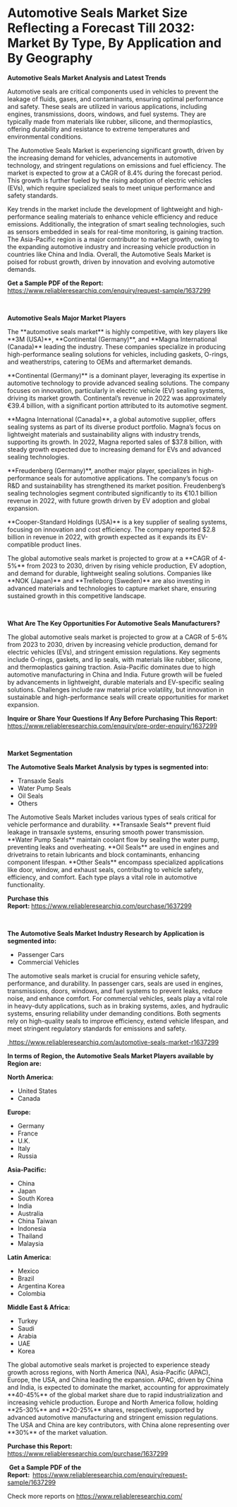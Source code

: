 <p><h1>Automotive Seals Market Size Reflecting a Forecast Till 2032: Market By Type, By Application and By Geography</h1></p><p><strong>Automotive Seals Market Analysis and Latest Trends</strong></p>
<p><p>Automotive seals are critical components used in vehicles to prevent the leakage of fluids, gases, and contaminants, ensuring optimal performance and safety. These seals are utilized in various applications, including engines, transmissions, doors, windows, and fuel systems. They are typically made from materials like rubber, silicone, and thermoplastics, offering durability and resistance to extreme temperatures and environmental conditions.</p><p>The Automotive Seals Market is experiencing significant growth, driven by the increasing demand for vehicles, advancements in automotive technology, and stringent regulations on emissions and fuel efficiency. The market is expected to grow at a CAGR of 8.4% during the forecast period. This growth is further fueled by the rising adoption of electric vehicles (EVs), which require specialized seals to meet unique performance and safety standards.</p><p>Key trends in the market include the development of lightweight and high-performance sealing materials to enhance vehicle efficiency and reduce emissions. Additionally, the integration of smart sealing technologies, such as sensors embedded in seals for real-time monitoring, is gaining traction. The Asia-Pacific region is a major contributor to market growth, owing to the expanding automotive industry and increasing vehicle production in countries like China and India. Overall, the Automotive Seals Market is poised for robust growth, driven by innovation and evolving automotive demands.</p></p>
<p><strong>Get a Sample PDF of the Report:&nbsp;</strong> <a href="https://www.reliableresearchiq.com/enquiry/request-sample/1637299?utm_campaign=1834&utm_medium=2&utm_source=Github&utm_content=ia&utm_term=21012025&utm_id=automotive-seals">https://www.reliableresearchiq.com/enquiry/request-sample/1637299</a></p>
<p>&nbsp;</p>
<p><strong>Automotive Seals Major Market Players</strong></p>
<p><p>The **automotive seals market** is highly competitive, with key players like **3M (USA)**, **Continental (Germany)**, and **Magna International (Canada)** leading the industry. These companies specialize in producing high-performance sealing solutions for vehicles, including gaskets, O-rings, and weatherstrips, catering to OEMs and aftermarket demands.</p><p>**Continental (Germany)** is a dominant player, leveraging its expertise in automotive technology to provide advanced sealing solutions. The company focuses on innovation, particularly in electric vehicle (EV) sealing systems, driving its market growth. Continental’s revenue in 2022 was approximately €39.4 billion, with a significant portion attributed to its automotive segment.</p><p>**Magna International (Canada)**, a global automotive supplier, offers sealing systems as part of its diverse product portfolio. Magna’s focus on lightweight materials and sustainability aligns with industry trends, supporting its growth. In 2022, Magna reported sales of $37.8 billion, with steady growth expected due to increasing demand for EVs and advanced sealing technologies.</p><p>**Freudenberg (Germany)**, another major player, specializes in high-performance seals for automotive applications. The company’s focus on R&D and sustainability has strengthened its market position. Freudenberg’s sealing technologies segment contributed significantly to its €10.1 billion revenue in 2022, with future growth driven by EV adoption and global expansion.</p><p>**Cooper-Standard Holdings (USA)** is a key supplier of sealing systems, focusing on innovation and cost efficiency. The company reported $2.8 billion in revenue in 2022, with growth expected as it expands its EV-compatible product lines.</p><p>The global automotive seals market is projected to grow at a **CAGR of 4-5%** from 2023 to 2030, driven by rising vehicle production, EV adoption, and demand for durable, lightweight sealing solutions. Companies like **NOK (Japan)** and **Trelleborg (Sweden)** are also investing in advanced materials and technologies to capture market share, ensuring sustained growth in this competitive landscape.</p></p>
<p>&nbsp;</p>
<p><strong>What Are The Key Opportunities For Automotive Seals Manufacturers?</strong></p>
<p><p>The global automotive seals market is projected to grow at a CAGR of 5-6% from 2023 to 2030, driven by increasing vehicle production, demand for electric vehicles (EVs), and stringent emission regulations. Key segments include O-rings, gaskets, and lip seals, with materials like rubber, silicone, and thermoplastics gaining traction. Asia-Pacific dominates due to high automotive manufacturing in China and India. Future growth will be fueled by advancements in lightweight, durable materials and EV-specific sealing solutions. Challenges include raw material price volatility, but innovation in sustainable and high-performance seals will create opportunities for market expansion.</p></p>
<p><strong>Inquire or Share Your Questions If Any Before Purchasing This Report:</strong> <a href="https://www.reliableresearchiq.com/enquiry/pre-order-enquiry/1637299?utm_campaign=1834&utm_medium=2&utm_source=Github&utm_content=ia&utm_term=21012025&utm_id=automotive-seals">https://www.reliableresearchiq.com/enquiry/pre-order-enquiry/1637299</a></p>
<p>&nbsp;</p>
<p><strong>Market Segmentation</strong></p>
<p><strong>The Automotive Seals Market Analysis by types is segmented into:</strong></p>
<p><ul><li>Transaxle Seals</li><li>Water Pump Seals</li><li>Oil Seals</li><li>Others</li></ul></p>
<p><p>The Automotive Seals Market includes various types of seals critical for vehicle performance and durability. **Transaxle Seals** prevent fluid leakage in transaxle systems, ensuring smooth power transmission. **Water Pump Seals** maintain coolant flow by sealing the water pump, preventing leaks and overheating. **Oil Seals** are used in engines and drivetrains to retain lubricants and block contaminants, enhancing component lifespan. **Other Seals** encompass specialized applications like door, window, and exhaust seals, contributing to vehicle safety, efficiency, and comfort. Each type plays a vital role in automotive functionality.</p></p>
<p><strong>Purchase this Report:&nbsp;</strong><a href="https://www.reliableresearchiq.com/purchase/1637299?utm_campaign=1834&utm_medium=2&utm_source=Github&utm_content=ia&utm_term=21012025&utm_id=automotive-seals">https://www.reliableresearchiq.com/purchase/1637299</a></p>
<p>&nbsp;</p>
<p><strong>The Automotive Seals Market Industry Research by Application is segmented into:</strong></p>
<p><ul><li>Passenger Cars</li><li>Commercial Vehicles</li></ul></p>
<p><p>The automotive seals market is crucial for ensuring vehicle safety, performance, and durability. In passenger cars, seals are used in engines, transmissions, doors, windows, and fuel systems to prevent leaks, reduce noise, and enhance comfort. For commercial vehicles, seals play a vital role in heavy-duty applications, such as in braking systems, axles, and hydraulic systems, ensuring reliability under demanding conditions. Both segments rely on high-quality seals to improve efficiency, extend vehicle lifespan, and meet stringent regulatory standards for emissions and safety.</p></p>
<p><a href="https://www.reliableresearchiq.com/automotive-seals-market-r1637299?utm_campaign=1834&utm_medium=2&utm_source=Github&utm_content=ia&utm_term=21012025&utm_id=automotive-seals">&nbsp;https://www.reliableresearchiq.com/automotive-seals-market-r1637299</a></p>
<p><strong>In terms of Region, the Automotive Seals Market Players available by Region are:</strong></p>
<p>
    <p> <strong> North America: </strong>
        <ul>
            <li>United States</li>
            <li>Canada</li>
        </ul>
        </p> 
    <p> <strong> Europe: </strong>
        <ul>
            <li>Germany</li>
            <li>France</li>
            <li>U.K.</li>
            <li>Italy</li>
            <li>Russia</li>
        </ul>
        </p> 
    <p> <strong> Asia-Pacific: </strong>
        <ul>
            <li>China</li>
            <li>Japan</li>
            <li>South Korea</li>
            <li>India</li>
            <li>Australia</li>
            <li>China Taiwan</li>
            <li>Indonesia</li>
            <li>Thailand</li>
            <li>Malaysia</li>
        </ul>
        </p> 
    <p> <strong> Latin America: </strong>
        <ul>
            <li>Mexico</li>
            <li>Brazil</li>
            <li>Argentina Korea</li>
            <li>Colombia</li>
        </ul>
        </p> 
    <p> <strong> Middle East & Africa: </strong>
        <ul>
            <li>Turkey</li>
            <li>Saudi</li>
            <li>Arabia</li>
            <li>UAE</li>
            <li>Korea</li>
        </ul>
    </p>
    </p>
<p><p>The global automotive seals market is projected to experience steady growth across regions, with North America (NA), Asia-Pacific (APAC), Europe, the USA, and China leading the expansion. APAC, driven by China and India, is expected to dominate the market, accounting for approximately **40-45%** of the global market share due to rapid industrialization and increasing vehicle production. Europe and North America follow, holding **25-30%** and **20-25%** shares, respectively, supported by advanced automotive manufacturing and stringent emission regulations. The USA and China are key contributors, with China alone representing over **30%** of the market valuation.</p></p>
<p><strong>Purchase this Report: </strong><a href="https://www.reliableresearchiq.com/purchase/1637299?utm_campaign=1834&utm_medium=2&utm_source=Github&utm_content=ia&utm_term=21012025&utm_id=automotive-seals">https://www.reliableresearchiq.com/purchase/1637299</a></p>
<p>&nbsp;<strong>Get a Sample PDF of the Report:&nbsp;&nbsp;</strong><a href="https://www.reliableresearchiq.com/enquiry/request-sample/1637299?utm_campaign=1834&utm_medium=2&utm_source=Github&utm_content=ia&utm_term=21012025&utm_id=automotive-seals">https://www.reliableresearchiq.com/enquiry/request-sample/1637299</a></p>
<p><strong></strong></p>
<p>Check more reports on <a href="https://www.reliableresearchiq.com/?utm_campaign=1834&utm_medium=2&utm_source=Github&utm_content=ia&utm_term=21012025&utm_id=automotive-seals">https://www.reliableresearchiq.com/</a></p>